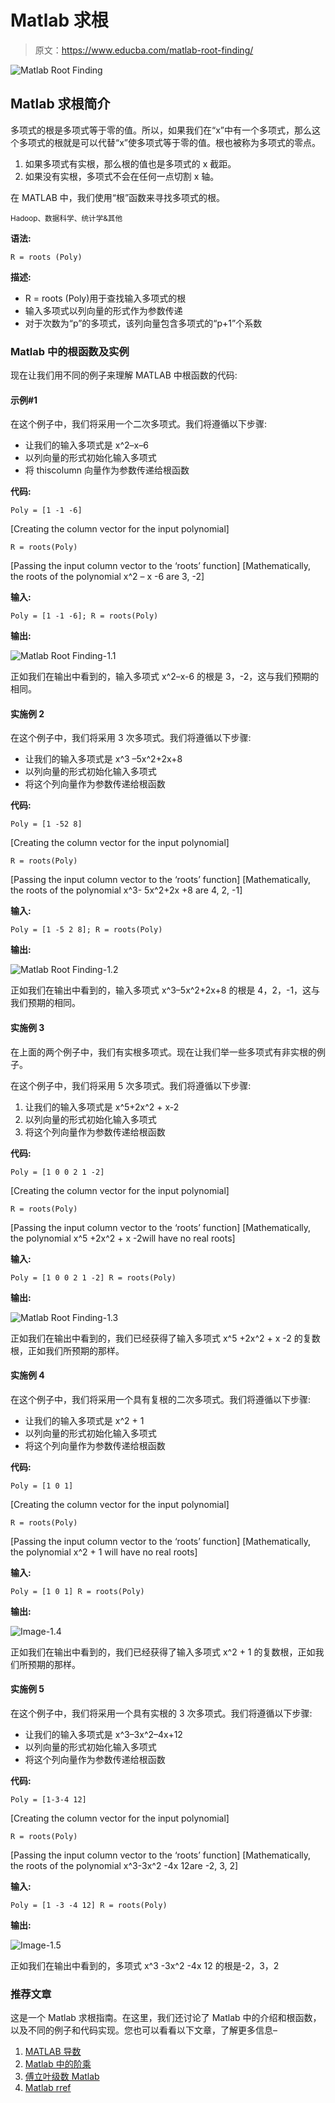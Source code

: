 # Matlab 求根

> 原文：<https://www.educba.com/matlab-root-finding/>

![Matlab Root Finding](img/0f48b6e7fa6f1b323db2cc43669ce882.png)



## Matlab 求根简介

多项式的根是多项式等于零的值。所以，如果我们在“x”中有一个多项式，那么这个多项式的根就是可以代替“x”使多项式等于零的值。根也被称为多项式的零点。

1.  如果多项式有实根，那么根的值也是多项式的 x 截距。
2.  如果没有实根，多项式不会在任何一点切割 x 轴。

在 MATLAB 中，我们使用“根”函数来寻找多项式的根。

<small>Hadoop、数据科学、统计学&其他</small>

**语法:**

`R = roots (Poly)`

**描述:**

*   R = roots (Poly)用于查找输入多项式的根
*   输入多项式以列向量的形式作为参数传递
*   对于次数为“p”的多项式，该列向量包含多项式的“p+1”个系数

### Matlab 中的根函数及实例

现在让我们用不同的例子来理解 MATLAB 中根函数的代码:

#### 示例#1

在这个例子中，我们将采用一个二次多项式。我们将遵循以下步骤:

*   让我们的输入多项式是 x^2–x–6
*   以列向量的形式初始化输入多项式
*   将 thiscolumn 向量作为参数传递给根函数

**代码:**

`Poly = [1 -1 -6]`

[Creating the column vector for the input polynomial]

`R = roots(Poly)`

[Passing the input column vector to the ‘roots’ function] [Mathematically, the roots of the polynomial x^2 – x -6 are 3, -2]

**输入:**

`Poly = [1 -1 -6];
R = roots(Poly)`

**输出:**

![Matlab Root Finding-1.1](img/5fa94e339d464a219ec5e5d0678cf07f.png)



正如我们在输出中看到的，输入多项式 x^2–x-6 的根是 3，-2，这与我们预期的相同。

#### 实施例 2

在这个例子中，我们将采用 3 次多项式。我们将遵循以下步骤:

*   让我们的输入多项式是 x^3 –5x^2+2x+8
*   以列向量的形式初始化输入多项式
*   将这个列向量作为参数传递给根函数

**代码:**

`Poly = [1 -52 8]`

[Creating the column vector for the input polynomial]

`R = roots(Poly)`

[Passing the input column vector to the ‘roots’ function] [Mathematically, the roots of the polynomial x^3- 5x^2+2x +8 are 4, 2, -1]

**输入:**

`Poly = [1 -5 2 8];
R = roots(Poly)`

**输出:**

![Matlab Root Finding-1.2](img/917cb9ae6a9808aaa6f862047cb22396.png)



正如我们在输出中看到的，输入多项式 x^3–5x^2+2x+8 的根是 4，2，-1，这与我们预期的相同。

#### 实施例 3

在上面的两个例子中，我们有实根多项式。现在让我们举一些多项式有非实根的例子。

在这个例子中，我们将采用 5 次多项式。我们将遵循以下步骤:

1.  让我们的输入多项式是 x^5+2x^2 + x-2
2.  以列向量的形式初始化输入多项式
3.  将这个列向量作为参数传递给根函数

**代码:**

`Poly = [1 0 0 2 1 -2]`

[Creating the column vector for the input polynomial]

`R = roots(Poly)`

[Passing the input column vector to the ‘roots’ function] [Mathematically, the polynomial x^5 +2x^2 + x -2will have no real roots]

**输入:**

`Poly = [1 0 0 2 1 -2] R = roots(Poly)`

**输出:**

![Matlab Root Finding-1.3](img/7742357d308a9ca2a550751930f15b9c.png)



正如我们在输出中看到的，我们已经获得了输入多项式 x^5 +2x^2 + x -2 的复数根，正如我们所预期的那样。

#### 实施例 4

在这个例子中，我们将采用一个具有复根的二次多项式。我们将遵循以下步骤:

*   让我们的输入多项式是 x^2 + 1
*   以列向量的形式初始化输入多项式
*   将这个列向量作为参数传递给根函数

**代码:**

`Poly = [1 0 1]`

[Creating the column vector for the input polynomial]

`R = roots(Poly)`

[Passing the input column vector to the ‘roots’ function] [Mathematically, the polynomial x^2 + 1 will have no real roots]

**输入:**

`Poly = [1 0 1] R = roots(Poly)`

**输出:**

![Image-1.4](img/55921770760e5a21c3fe0de47978e3ba.png "Image-1.4")



正如我们在输出中看到的，我们已经获得了输入多项式 x^2 + 1 的复数根，正如我们所预期的那样。

#### 实施例 5

在这个例子中，我们将采用一个具有实根的 3 次多项式。我们将遵循以下步骤:

*   让我们的输入多项式是 x^3–3x^2–4x+12
*   以列向量的形式初始化输入多项式
*   将这个列向量作为参数传递给根函数

**代码:**

`Poly = [1-3-4 12]`

[Creating the column vector for the input polynomial]

`R = roots(Poly)`

[Passing the input column vector to the ‘roots’ function] [Mathematically, the roots of the polynomial x^3-3x^2 -4x 12are -2, 3, 2]

**输入:**

`Poly = [1 -3 -4 12] R = roots(Poly)`

**输出:**

![Image-1.5](img/b3012b6e04033451aea9f79a1923f5a7.png "Image-1.5")



正如我们在输出中看到的，多项式 x^3 -3x^2 -4x 12 的根是-2，3，2

### 推荐文章

这是一个 Matlab 求根指南。在这里，我们还讨论了 Matlab 中的介绍和根函数，以及不同的例子和代码实现。您也可以看看以下文章，了解更多信息–

1.  [MATLAB 导数](https://www.educba.com/matlab-derivative/)
2.  [Matlab 中的阶乘](https://www.educba.com/factorial-in-matlab/)
3.  [傅立叶级数 Matlab](https://www.educba.com/fourier-series-matlab/)
4.  [Matlab rref](https://www.educba.com/matlab-rref/)





